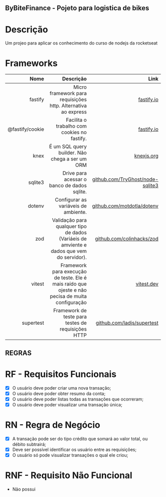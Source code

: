 ## ByBiteFinance - Pojeto para logistica de bikes

# Descrição
Um projeo para aplicar os conhecimento do curso de nodejs da rocketseat

# Frameworks

| Nome | Descrição | Link |
| ------:| -----------:| -----------:|
| fastify   | Micro framework para requisições http. Alternativa ao express | [fastify.io](https://www.fastify.io/) |
| @fastify/cookie | Facilita o trabalho com cookies no fastify.  | [fastify.io](https://www.fastify.io/) |
| knex |  É um SQL query builder. Não chega a ser um ORM | [knexjs.org](https://knexjs.org/) |
| sqlite3 | Drive para acessar o banco de dados sqlite. | [github.com/TryGhost/node-sqlite3](https://github.com/TryGhost/node-sqlite3) |
| dotenv | Configurar as variáveis de ambiente. | [github.com/motdotla/dotenv](https://github.com/motdotla/dotenv) |
| zod | Validação para qualquer tipo de dados (Variáeis de amviente e dados que vem do servidor).  | [github.com/colinhacks/zod](https://github.com/colinhacks/zod) |
| vitest | Framework para execução de teste. Ele é mais raído que ojeste e não pecisa de muita configuração  | [vitest.dev](https://vitest.dev/) |
| supertest | Framework de teste para testes de requisições HTTP | [github.com/ladjs/supertest](https://github.com/ladjs/supertest#readme) |

## REGRAS

# RF - Requisitos Funcionais

- [x] O usuário deve poder criar uma nova transação;
- [x] O usuário deve poder obter resumo da conta;
- [x] O usuário deve poder listas todas as transações que ocorreram;
- [x] O usuário deve poder visualizar uma transação única;

# RN - Regra de Negócio

- [x] A transação pode ser do tipo crédito que somará ao valor total, ou débito subtrairá;
- [x] Deve ser possível identificar os usuário entre as requisições;
- [x] O usuário só pode visualizar transações o qual ele criou;

# RNF - Requisito Não Funcional

- Não possui